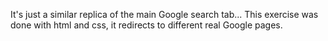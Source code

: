 It's just a similar replica of the main Google search tab...
This exercise was done with html and css, it redirects to different real Google pages.
